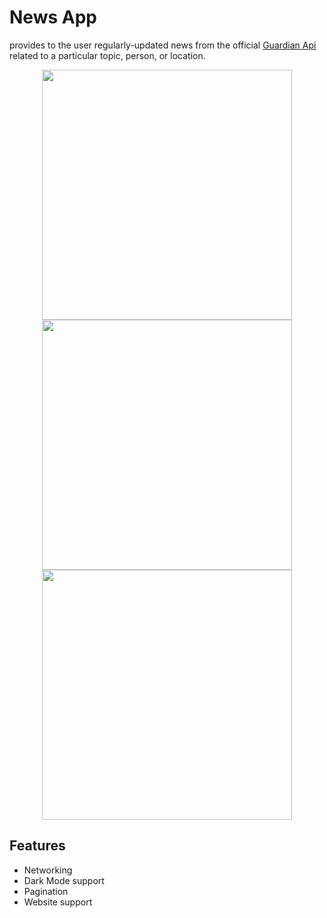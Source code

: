 # News App
 provides to the user regularly-updated news from the official [Guardian Api](https://open-platform.theguardian.com/documentation/)  related to a particular topic, person, or location.

 <div>
 <p align="center">
  <img src="https://user-images.githubusercontent.com/78601101/187051030-273a57f6-1656-457b-86ca-fa4a85e8ab9a.jpg" height="400" >
  <img src="https://user-images.githubusercontent.com/78601101/187051177-a6c17277-e5e6-4778-9d36-9a01e0957f56.jpg" height="400" >
  <img src="https://user-images.githubusercontent.com/78601101/187051296-66ddd0de-8742-428c-8cd7-aab8c8e1c743.jpg" height="400" >
  </div>
  
  ## Features
   * Networking
   * Dark Mode support
   * Pagination
   * Website support
  


